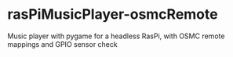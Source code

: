 # rasPiMusicPlayer-osmcRemote
Music player with pygame for a headless RasPi, with OSMC remote mappings and GPIO sensor check
